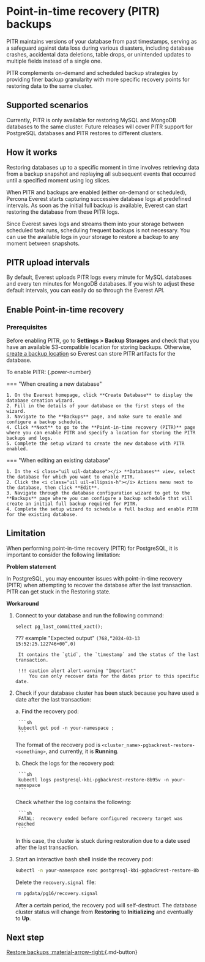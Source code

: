 # Point-in-time recovery (PITR) backups

PITR maintains versions of your database from past timestamps, serving as a safeguard against data loss during various disasters, including database crashes, accidental data deletions, table drops, or unintended updates to multiple fields instead of a single one.

PITR complements on-demand and scheduled backup strategies by providing finer backup granularity with more specific recovery points for restoring data to the same cluster.

## Supported scenarios

Currently, PITR is only available for restoring MySQL and MongoDB databases to the same cluster. Future releases will cover PITR support for PostgreSQL databases and PITR restores to different clusters.

## How it works

Restoring databases up to a specific moment in time involves retrieving data from a backup snapshot and replaying all subsequent events that occurred until a specified moment using log slices.

When PITR and backups are enabled (either on-demand or scheduled), Percona Everest starts capturing successive database logs at predefined intervals. As soon as the initial full backup is available, Everest can start restoring the database from these PITR logs.

Since Everest saves logs and streams them into your storage between scheduled task runs, scheduling frequent backups is not necessary. You can use the available logs in your storage to restore a backup to any moment between snapshots.

## PITR upload intervals

By default, Everest uploads PITR logs every minute for MySQL databases and every ten minutes for MongoDB databases. If you wish to adjust these default intervals, you can easily do so through the Everest API.

## Enable Point-in-time recovery

### Prerequisites

Before enabling PITR, go to <i class="uil uil-cog"></i> **Settings > Backup Storages** and check that you have an available S3-compatible location for storing backups. Otherwise, [create a backup location](../CreateStorage.md) so Everest can store PITR artifacts for the database.

To enable PITR:
{.power-number}

=== "When creating a new database"


    1. On the Everest homepage, click **Create Database** to display the database creation wizard.
    2. Fill in the details of your database on the first steps of the wizard.
    3. Navigate to the **Backups** page, and make sure to enable and configure a backup schedule. 
    4. Click **Next** to go to the **Point-in-time recovery (PITR)** page where you can enable PITR and specify a location for storing the PITR backups and logs. 
    5. Complete the setup wizard to create the new database with PITR enabled. 

=== "When editing an existing database"


    1. In the <i class="uil uil-database"></i> **Databases** view, select the database for which you want to enable PITR.
    2. Click the <i class="uil uil-ellipsis-h"></i> Actions menu next to the database, then click **Edit**.
    3. Navigate through the database configuration wizard to get to the **Backups** page where you can configure a backup schedule that will create an initial full backup required for PITR.
    4. Complete the setup wizard to schedule a full backup and enable PITR for the existing database.


## Limitation

When performing point-in-time recovery (PITR) for PostgreSQL, it is important to consider the following limitation:

**Problem statement**

In PostgreSQL, you may encounter issues with point-in-time recovery (PITR) when attempting to recover the database after the last transaction. PITR can get stuck in the Restoring state.

**Workaround**

1. Connect to your database and run the following command:

    `select pg_last_committed_xact();`

    ??? example "Expected output"
        ```
        (768,“2024-03-13 15:52:25.122746+00”,0)
        ```
        
        It contains the `gtid`, the `timestamp` and the status of the last transaction.
        
        !!! caution alert alert-warning "Important"
            You can only recover data for the dates prior to this specific date.

2. Check if your database cluster has been stuck because you have used a date after the last transaction:

    a. Find the recovery pod:

        ```sh
	    kubectl get pod -n your-namespace ;
        ```		
    
    The format of the recovery pod is `<cluster_name>-pgbackrest-restore-<something>`, and currently, it is **Running**.


    b. Check the logs for the recovery pod:

        ```sh
        kubectl logs postgresql-kbi-pgbackrest-restore-8b95v -n your-namespace
        ```
    
    Check whether the log contains the following:

        ```sh
        FATAL:  recovery ended before configured recovery target was reached
        ```
    In this case, the cluster is stuck during restoration due to a date used after the last transaction.

2. Start an interactive bash shell inside the recovery pod:

    ```sh
	kubectl -n your-namespace exec postgresql-kbi-pgbackrest-restore-8b95v -it -- bash
	```
    Delete the `recovery.signal `file:

    ```sh
	rm pgdata/pg16/recovery.signal
    ```

    After a certain period, the recovery pod will self-destruct. The database cluster status will change from **Restoring** to **Initializing** and eventually to **Up**.








## Next step

[Restore backups :material-arrow-right:](../RestoreBackup.md){.md-button}